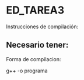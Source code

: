 # ED_TAREA3
Instrucciones de compilación:

Necesario tener:
- 

Forma de compilacion:

g++  -o programa
